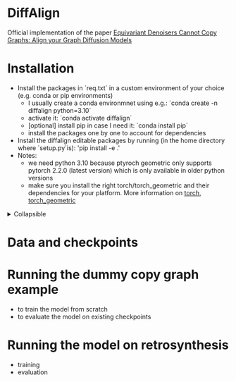 # DiffAlign

Official implementation of the paper [Equivariant Denoisers Cannot Copy Graphs: Align your Graph Diffusion Models](https://openreview.net/forum?id=onIro14tHv&referrer=%5Bthe%20profile%20of%20Najwa%20Laabid%5D(%2Fprofile%3Fid%3D~Najwa_Laabid1))

# Installation

- Install the packages in ´req.txt´ in a custom environment of your choice (e.g. conda or pip environments)
    - I usually create a conda environmnet using e.g.: ´conda create -n diffalign python=3.10´
    - activate it: ´conda activate diffalign´
    - [optional] install pip in case I need it: ´conda install pip´
    - install the packages one by one to account for dependencies
- Install the diffalign editable packages by running (in the home directory where ´setup.py´is): 
        'pip install -e .'
- Notes: 
    - we need python 3.10 because ptyroch geometric only supports pytorch 2.2.0 (latest version) which is only available in older python versions
    - make sure you install the right torch/torch_geometric and their dependencies for your platform. More information on [torch](https://pytorch.org/get-started/locally/), [torch_geometric](https://pytorch-geometric.readthedocs.io/en/2.5.2/notes/installation.html)

<details>
<summary>Collapsible</summary>

Your content goes here. This can include text, code, images, or any markdown elements.

</details>

# Data and checkpoints

# Running the dummy copy graph example

- to train the model from scratch
- to evaluate the model on existing checkpoints

# Running the model on retrosynthesis
- training
- evaluation
